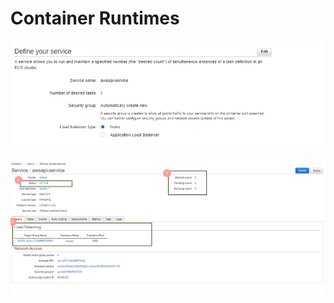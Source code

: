 # Container Runtimes

![](../../.gitbook/assets/image%20%2875%29.png)

![](../../.gitbook/assets/image%20%28132%29.png)

